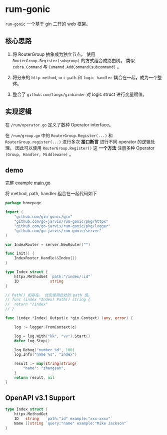 # rum-gonic

`rum-gonic` 一个基于 gin 二开的 web 框架。


## 核心思路

1. 将 RouterGroup 抽象成为独立节点， 使用 `RouterGroup.Register(subgroup)` 的方式组合成路由树。 类似 `cobra.Command` 与 `Comamnd.AddCommand(subcommand)` 。

2. 将分来的 `http method`, `uri path` 和 `logic handler` 耦合在一起，成为一个整体。

3. 整合了 `github.com/tangx/ginbinder` 对 logic struct 进行变量赋值。

## 实现逻辑

在 `/rum/operator.go` 定义了数种 Operator interface。

在 `/rum/group.go` 中的 `RouterGroup.Register(...)` 和 `RouterGroup.register(...)` 进行多次 **接口断言** 进行不同 operator 的逻辑处理。 因此可以使用 `RouterGroup.Register()` 这 **一个方法** 注册多种 Operator `(Group, Handler, Middleware)` 。


## demo

完整 example [main.go](/internal/example/main.go)


将 method, path, handler 组合在一起代码如下

```go
package homepage

import (
	"github.com/gin-gonic/gin"
	"github.com/go-jarvis/rum-gonic/pkg/httpx"
	"github.com/go-jarvis/rum-gonic/pkg/logger"
	"github.com/go-jarvis/rum-gonic/server"
)

var IndexRouter = server.NewRouter("")

func init() {
	IndexRouter.Handle(&Index{})
}

type Index struct {
	httpx.MethodGet `path:"/index/:id"`
	ID              string
}

// Path() 如存在， 优先使用此处的 path 值。
// func (index *Index) Path() string {
// 	return "/index"
// }

func (index *Index) Output(c *gin.Context) (any, error) {

	log := logger.FromContext(c)

	log = log.With("kk", "vv").Start()
	defer log.Stop()

	log.Debug("number %d", 100)
	log.Info("name %s", "index")

	result := map[string]string{
		"name": "zhangsan",
	}
	return result, nil
}
```

## OpenAPI v3.1 Support

```go
type Index struct {
	httpx.MethodGet
	ID   string   `path:"id" example:"xxx-xxxx"`
	Name []string `query:"name" example:"Mike Jackson"`
}
```